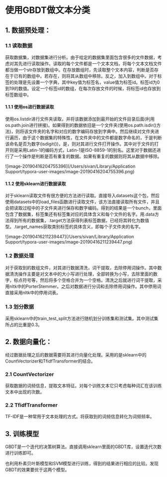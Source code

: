 # 使用GBDT做文本分类

## 1. 数据预处理：

### 1.1 读取数据

获取数据集，对数据集进行分析。由于给定的数据集里面包含很多的文件数据，考虑对其先进行读取操作。读取的每个文件都是一个文本文档，将每个文本文档文件都当做一个str存放到数组中。在存放数组时，先读取整个文本内容，判断是否存在于已有的数组中。若存在，则将其从数组中移除。反之，加入到数组中。对于标签的处理是先设置一个字典，其中key值为标签名，value值为标签id。标签id为0到19的数值。设定一个标签id的数组，在每次存放文件的时候，将标签id也存放到标签数组中。

#### 1.1.1 使用os进行数据读取

使用os.listdir进行文件夹读取，并将该数据添加到最开始的文件目录后面(利用os.path.join进行拼接)。如果得到的数据依旧是一个文件夹(使用os.path.isdir()方法)，则将该文件夹的名字和对应的数字编码存放到字典中。然后继续对文件夹进行遍历，由于这个数据集的特殊性，在文件夹中的文件都是数字命名的，于是判断该命名是否为数字(isdigit())，是，则对其进行文件打开操作。其中对于文件的打开则是采用Latin-1的编码方式，Latin-1是ISO-8859-1的别名。这里对于数据还进行了一个操作是判断是否有重复的数据。如果有重复的数据则将其从数据中移除。

![image-20190416204755396](/Users/sivan/Library/Application Support/typora-user-images/image-20190416204755396.png)

#### 1.1.2 使用sklearn进行数据读取

对于sklearn读取文件有很方便的方法进行读取。直接导入datasets这个包，然后使用datasets中的load_files函数进行读取文件，该方法直接读取所有文件，并且会把读取过程中的子文件夹进行保存和数字编码。得到的结果是一个bunch，里面包含了数据集，标签集还有标签集对应的具体含义和每个文件的名字。用.data方法得到所有的数据集，.target方法获得列表标签数据，已经将其转化为数值型。.target_names获取类别标签的具体含义，即每个子文件夹的名字。

![image-20190416211239447](/Users/sivan/Library/Application Support/typora-user-images/image-20190416211239447.png)

### 1.2 数据处理

对于获取到的数组文件，对其进行数据清洗，词干提取，去除停用词操作。其中数据清洗操作主要是对文本中的大小写进行处理，全部转换为小写，去除里面的数字，标点符号等，然后将多个空格合并为一个空格。清洗之后就进行词干提取，采用nltk中的PorterStemmer。之后对数据进行分词和去除停用词操作。其中停用词直接采用nltk中的停用词表。

### 1.3 划分数据

采用sklearn中的train_test_split方法进行随机划分训练集和测试集。其中测试集所占的比重是0.3。

## 2. 数据向量化：

经过数据处理之后的数据需要将其进行向量化处理。采用的是sklearn中的CountVectorizer和TfidfTransformer的结合。

### 2.1 CountVectorizer

获取数据的词频信息，提取文本特征。对每个训练文本它只考虑每种词汇在该训练文本中出现的次数。

### 2.2 TfidfTransformer

TF-IDF是一种常用于文本处理的方式。将获取到的词频信息转化为词频频率。

## 3. 训练模型

GBDT是一个迭代的决策树算法。直接调用sklearn里面的GBDT库，设置迭代次数进行训练即可。

也利用朴素贝叶斯模型和SVM模型进行训练，得到的结果进行相应的比较。发现GBDT的效果要优于这两个模型。